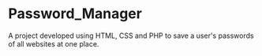 # Password_Manager
A project developed using HTML, CSS and PHP to save a user's passwords of all websites at one place.
